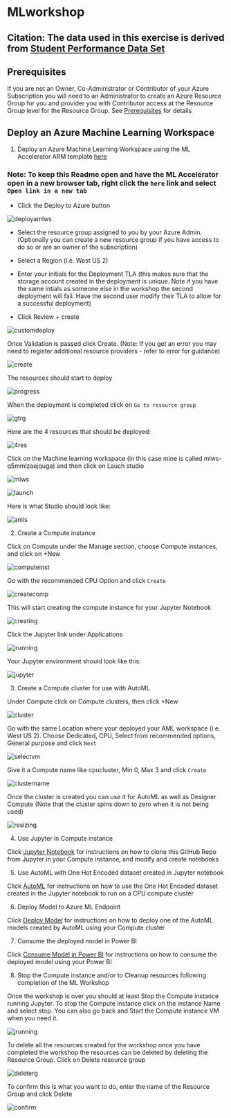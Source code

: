 # MLworkshop

## Citation: The data used in this exercise is derived from [Student Performance Data Set](http://archive.ics.uci.edu/ml/datasets/Student+Performance)

## Prerequisites

If you are not an Owner, Co-Administrator or Contributor of your Azure Subscription you will need to an Administrator to create an Azure Resource Group for you and provider you with Contributor access at the Resource Group level for the Resource Group.  See [Prerequisites](https://github.com/DataSnowman/MLworkshop/blob/main/prereqs/azureresources.md) for details

## Deploy an Azure Machine Learning Workspace

1. Deploy an Azure Machine Learning Workspace using the ML Accelerator ARM template [here](https://github.com/DataSnowman/analytics-accelerator#deploy-an-azure-machine-learning-workspace)

### Note: To keep this Readme open and have the ML Accelerator open in a new browser tab, right click the `here` link and select `Open link in a new tab`

* Click the Deploy to Azure button

![deployamlws](https://raw.githubusercontent.com/DataSnowman/MLworkshop/main/images/deployamlws.png)

* Select the resource group assigned to you by your Azure Admin.  (Optionally you can create a new resource group if you have access to do so or are an owner of the subscription)

* Select a Region (i.e. West US 2)

* Enter your initials for the Deployment TLA (this makes sure that the storage account created in the deployment is unique.  Note if you have the same intials as someone else in the workshop the second deployment will fail.  Have the second user modify their TLA to allow for a successful deployment)

* Click Review + create

![customdeploy](https://raw.githubusercontent.com/DataSnowman/MLworkshop/main/images/customdeploy.png)

Once Validation is passed click Create.  (Note: If you get an error you may need to register additional resource providers - refer to error for guidance)

![create](https://raw.githubusercontent.com/DataSnowman/MLworkshop/main/images/create.png)

The resources should start to deploy

![progress](https://raw.githubusercontent.com/DataSnowman/MLworkshop/main/images/progress.png)

When the deployment is completed click on `Go to resource group`

![gtrg](https://raw.githubusercontent.com/DataSnowman/MLworkshop/main/images/gtrg.png)

Here are the 4 resources that should be deployed:

![4res](https://raw.githubusercontent.com/DataSnowman/MLworkshop/main/images/4res.png)

Click on the Machine learning workspace (in this case mine is called mlws-q5mmlzaejquga) and then click on Lauch studio

![mlws](https://raw.githubusercontent.com/DataSnowman/MLworkshop/main/images/mlws.png)

![launch](https://raw.githubusercontent.com/DataSnowman/MLworkshop/main/images/launch.png)

Here is what Studio should look like:

![amls](https://raw.githubusercontent.com/DataSnowman/MLworkshop/main/images/amls.png)

2. Create a Compute instance

Click on Compute under the Manage section, choose Compute instances, and click on +New

![computeinst](https://raw.githubusercontent.com/DataSnowman/MLworkshop/main/images/computeinst.png)

Go with the recommended CPU Option and click `Create`

![createcomp](https://raw.githubusercontent.com/DataSnowman/MLworkshop/main/images/createcomp.png)

This will start creating the compute instance for your Jupyter Notebook

![creating](https://raw.githubusercontent.com/DataSnowman/MLworkshop/main/images/creating.png)

Click the Jupyter link under Applications

![jrunning](https://raw.githubusercontent.com/DataSnowman/MLworkshop/main/images/jrunning.png)

Your Jupyter environment should look like this:

![jupyter](https://raw.githubusercontent.com/DataSnowman/MLworkshop/main/images/jupyter.png)

3. Create a Compute cluster for use with AutoML

Under Compute click on Compute clusters, then click +New

![cluster](https://raw.githubusercontent.com/DataSnowman/MLworkshop/main/images/cluster.png)

Go with the same Location where your deployed your AML workspace (i.e. West US 2). Choose Dedicated, CPU, Select from recommended options, General purpose and click `Next`

![selectvm](https://raw.githubusercontent.com/DataSnowman/MLworkshop/main/images/selectvm.png)

Give it a Compute name like <initials>cpucluster, Min 0, Max 3 and click `Create`

![clustername](https://raw.githubusercontent.com/DataSnowman/MLworkshop/main/images/clustername.png)

Once the cluster is created you can use it for AutoML as well as Designer Compute (Note that the cluster spins down to zero when it is not being used)

![resizing](https://raw.githubusercontent.com/DataSnowman/MLworkshop/main/images/resizing.png)

4. Use Jupyter in Compute instance

Click [Jupyter Notebook](https://github.com/DataSnowman/MLworkshop/blob/main/exercises/jupyterNotebook.md) for instructions on how to clone this GitHub Repo from Jupyter in your Compute instance, and modify and create notebooks

5. Use AutoML with One Hot Encoded dataset created in Jupyter notebook

Click [AutoML](https://github.com/DataSnowman/MLworkshop/blob/main/exercises/automl.md) for instructions on how to use the One Hot Encoded dataset created in the Jupyter notebook to run on a CPU compute cluster

6. Deploy Model to Azure ML Endpoint

Click [Deploy Model](https://github.com/DataSnowman/MLworkshop/blob/main/exercises/deployModel.md) for instructions on how to deploy one of the AutoML models created by AutoML using your Compute cluster

7. Consume the deployed model in Power BI

Click [Consume Model in Power BI](https://github.com/DataSnowman/MLworkshop/blob/main/exercises/consumeModelpbi.md) for instructions on how to consume the deployed model using your Power BI

8. Stop the Compute instance and/or to Cleanup resources following completion of the ML Workshop

Once the workshop is over you should at least Stop the Compute instance running Jupyter.  To stop the Compute instance click on the instance Name and select stop.  You can also go back and Start the Compute instance VM when you need it.

![jrunning](https://raw.githubusercontent.com/DataSnowman/MLworkshop/main/images/jrunning.png)

To delete all the resources created for the workshop once you have completed the workshop the resources can be deleted by deleting the Resource Group.  Click on Delete resource group

![deleterg](https://raw.githubusercontent.com/DataSnowman/MLworkshop/main/images/deleterg.png)

To confirm this is what you want to do, enter the name of the Resource Group and click Delete

![confirm](https://raw.githubusercontent.com/DataSnowman/MLworkshop/main/images/confirm.png)